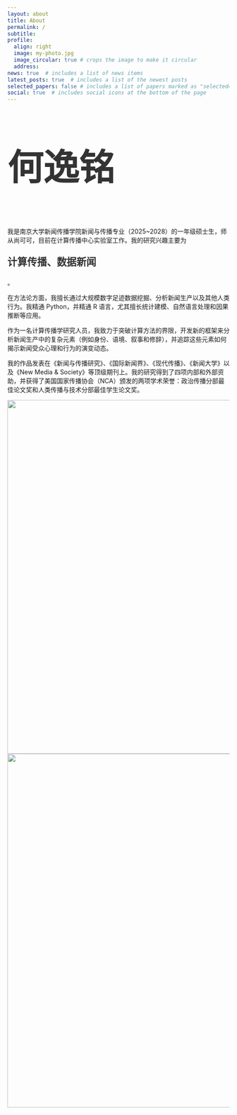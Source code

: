 ```yaml
---
layout: about
title: About
permalink: /
subtitle: 
profile:
  align: right
  image: my-photo.jpg
  image_circular: true # crops the image to make it circular
  address: 
news: true  # includes a list of news items
latest_posts: true  # includes a list of the newest posts
selected_papers: false # includes a list of papers marked as "selected={true}"
social: true  # includes social icons at the bottom of the page
---
```


<p style="font-size: 5.8em; font-weight: bold; color: #333;">
 何逸铭
</p>
我是南京大学新闻传播学院新闻与传播专业（2025~2028）的一年级硕士生，师从尚可可，目前在计算传播中心实验室工作。我的研究兴趣主要为<p style="font-size: 1.6em; font-weight: bold; color: #333;">
 计算传播、数据新闻
</p>。

在方法论方面，我擅长通过大规模数字足迹数据挖掘、分析新闻生产以及其他人类行为。我精通 Python，并精通 R 语言，尤其擅长统计建模、自然语言处理和因果推断等应用。

作为一名计算传播学研究人员，我致力于突破计算方法的界限，开发新的框架来分析新闻生产中的复杂元素（例如身份、语境、叙事和修辞），并追踪这些元素如何揭示新闻受众心理和行为的演变动态。

我的作品发表在《新闻与传播研究》、《国际新闻界》、《现代传播》、《新闻大学》以及《New Media & Society》等顶级期刊上。我的研究得到了四项内部和外部资助，并获得了美国国家传播协会（NCA）颁发的两项学术荣誉：政治传播分部最佳论文奖和人类传播与技术分部最佳学生论文奖。

<img src="https://user-images.githubusercontent.com/543384/178952701-6e595809-3059-41d4-9d88-356a9b339445.png" align = "middle" width = "800px">


<br>

<a href="https://github.com/SocratesClub/SocratesClub.github.io/edit/master/_pages/about.md">
  <img src="https://user-images.githubusercontent.com/543384/192227995-fdb3a693-2f68-4dc4-b9bd-06053066322f.png" width = "800" align="middle" />
</a>

<br>
